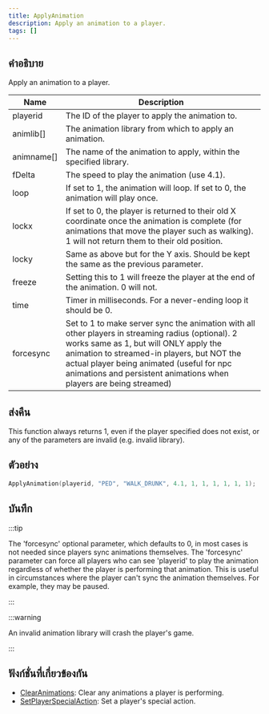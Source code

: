```yaml
---
title: ApplyAnimation
description: Apply an animation to a player.
tags: []
---
```


## คำอธิบาย

Apply an animation to a player.

| Name       | Description                                                                                                                                                                                                                                                                                                   |
| ---------- | ------------------------------------------------------------------------------------------------------------------------------------------------------------------------------------------------------------------------------------------------------------------------------------------------------------- |
| playerid   | The ID of the player to apply the animation to.                                                                                                                                                                                                                                                               |
| animlib[]  | The animation library from which to apply an animation.                                                                                                                                                                                                                                                       |
| animname[] | The name of the animation to apply, within the specified library.                                                                                                                                                                                                                                             |
| fDelta     | The speed to play the animation (use 4.1).                                                                                                                                                                                                                                                                    |
| loop       | If set to 1, the animation will loop. If set to 0, the animation will play once.                                                                                                                                                                                                                              |
| lockx      | If set to 0, the player is returned to their old X coordinate once the animation is complete (for animations that move the player such as walking). 1 will not return them to their old position.                                                                                                             |
| locky      | Same as above but for the Y axis. Should be kept the same as the previous parameter.                                                                                                                                                                                                                          |
| freeze     | Setting this to 1 will freeze the player at the end of the animation. 0 will not.                                                                                                                                                                                                                             |
| time       | Timer in milliseconds. For a never-ending loop it should be 0.                                                                                                                                                                                                                                                |
| forcesync  | Set to 1 to make server sync the animation with all other players in streaming radius (optional). 2 works same as 1, but will ONLY apply the animation to streamed-in players, but NOT the actual player being animated (useful for npc animations and persistent animations when players are being streamed) |

## ส่งคืน

This function always returns 1, even if the player specified does not exist, or any of the parameters are invalid (e.g. invalid library).

## ตัวอย่าง

```c
ApplyAnimation(playerid, "PED", "WALK_DRUNK", 4.1, 1, 1, 1, 1, 1, 1);
```

## บันทึก

:::tip

The 'forcesync' optional parameter, which defaults to 0, in most cases is not needed since players sync animations themselves. The 'forcesync' parameter can force all players who can see 'playerid' to play the animation regardless of whether the player is performing that animation. This is useful in circumstances where the player can't sync the animation themselves. For example, they may be paused.

:::

:::warning

An invalid animation library will crash the player's game.

:::

## ฟังก์ชั่นที่เกี่ยวข้องกัน

- [ClearAnimations](../../scripting/functions/ClearAnimations.md): Clear any animations a player is performing.
- [SetPlayerSpecialAction](../../scripting/functions/SetPlayerSpecialAction.md): Set a player's special action.
